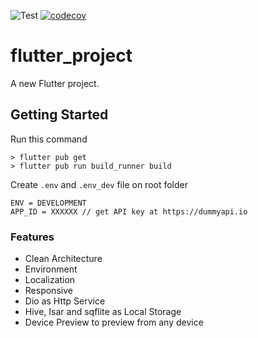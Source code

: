 ![Test](https://github.com/masfranzhuo/flutter_project/workflows/Test/badge.svg)
[![codecov](https://codecov.io/gh/masfranzhuo/flutter_project/branch/main/graph/badge.svg?token=ED78PFGNFG)](https://codecov.io/gh/masfranzhuo/flutter_project)

# flutter_project

A new Flutter project.

## Getting Started

Run this command

```
> flutter pub get
> flutter pub run build_runner build
```

Create `.env` and `.env_dev` file on root folder
```
ENV = DEVELOPMENT
APP_ID = XXXXXX // get API key at https://dummyapi.io
```

### Features
- Clean Architecture
- Environment
- Localization
- Responsive
- Dio as Http Service
- Hive, Isar and sqflite as Local Storage
- Device Preview to preview from any device

